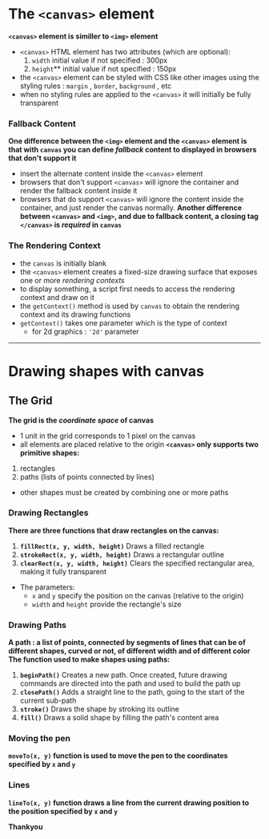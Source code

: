 # The `<canvas>` element
**`<canvas>` element is similler to `<img>` element**
- `<canvas>` HTML element has two attributes (which are optional):
    1. `width`
       initial value if not specified : 300px
    2. `height`**
       initial value if not specified : 150px
- the `<canvas>` element can be styled with CSS like other images using the styling rules : `margin` , `border`, `background` , etc
- when no styling rules are applied to the `<canvas>` it will initially be fully transparent
### Fallback Content
**One difference between the `<img>` element and the `<canvas>` element is that with `canvas` you can define *fallback* content to displayed in browsers that don't support it**
- insert the alternate content inside the `<canvas>` element
- browsers that don't support `<canvas>` will ignore the container and render the fallback content inside it
- browsers that do support `<canvas>` will ignore the content inside the container, and just render the canvas normally.
**Another difference between `<canvas>` and `<img>`, and due to fallback content, a closing tag `</canvas>` is _required_ in `canvas`**
### The Rendering Context
- the `canvas` is initially blank
- the `<canvas>` element creates a fixed-size drawing surface that exposes one or more *_rendering contexts_*
- to display something, a script first needs to access the rendering context and draw on it
- the `getContext()` method is used by `canvas` to obtain the rendering context and its drawing functions
- `getContext()` takes one parameter which is the type of context
    - for 2d graphics : `'2d'` parameter
---------------------------------------------------------------
# Drawing shapes with canvas
## The Grid
**The grid is the _coordinate space_ of canvas**
- 1 unit in the grid corresponds to 1 pixel on the canvas
- all elements are placed relative to the origin
**`<canvas>` only supports two primitive shapes:**
1. rectangles
2. paths (lists of points connected by lines)
- other shapes must be created by combining one or more paths
### Drawing Rectangles
**There are three functions that draw rectangles on the canvas:**
1. **`fillRect(x, y, width, height)`**
    Draws a filled rectangle
2. **`strokeRect(x, y, width, height)`**
    Draws a rectangular outline
3. **`clearRect(x, y, width, height)`**
    Clears the specified rectangular area, making it fully transparent
- The parameters:
    - `x` and `y`
      specify the position on the canvas (relative to the origin)
    - `width` and `height`
      provide the rectangle's size
### Drawing Paths
**A path :   a list of points, connected by segments of lines that can be of different shapes, curved or not, of different width and of different color**
**The function used to make shapes using paths:**
1. **`beginPath()`**
    Creates a new path. Once created, future drawing commands are directed into the path and used to build the path up
2. **`closePath()`**
    Adds a straight line to the path, going to the start of the current sub-path
3. **`stroke()`**
    Draws the shape by stroking its outline
4. **`fill()`**
    Draws a solid shape by filling the path's content area
### Moving the pen
**`moveTo(x, y)` function is used to move the pen to the coordinates specified by `x` and `y`**
### Lines
**`lineTo(x, y)` function draws a line from the current drawing position to the position specified by `x` and `y`**

**Thankyou**